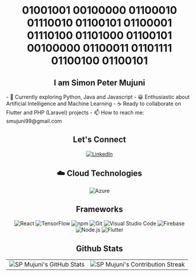 <div align="center">
    <h1>
        01001001 00100000 01100010 01110010 01100101 01100001 01110100 01101000 01100101 00100000 01100011 01101111 01100100 01100101
    </h1>
</div>

<h2 align="center" class="section-heading">I am Simon Peter Mujuni</h2>
- 🔭 Currently exploring Python, Java and Javascript
- 😀 Enthusiastic about Artificial Intelligence and Machine Learning
- ☕ Ready to collaborate on Flutter and PHP (Laravel) projects
- 📫 How to reach me: smujuni99@gmail.com

<h2 align="center" class="section-heading">Let's Connect</h2>
<div align="center">
    <a href="https://www.linkedin.com/in/simon-peter-mujuni-50707121b/">
        <img src="https://img.shields.io/badge/LinkedIn-0077B5?style=for-the-badge&logo=linkedin&logoColor=white" alt="LinkedIn"/>
    </a>
</div>

<h2 align="center" class="section-heading">☁️ Cloud Technologies</h2>
<div align="center">
  <img src="https://img.shields.io/badge/Azure-0089D6?style=for-the-badge&logo=microsoftazure&logoColor=white" alt="Azure"/>
<!--   <img src="https://img.shields.io/badge/Docker-2496ED?style=for-the-badge&logo=docker&logoColor=white" alt="Docker"/> -->
</div>

<h2 align="center" class="section-heading">Frameworks</h2>
<div align="center">
  <img src="https://img.shields.io/badge/React-20232A?style=for-the-badge&logo=react&logoColor=61DAFB" alt="React"/>
  <img src="https://img.shields.io/badge/TensorFlow-FF6F00?style=for-the-badge&logo=tensorflow&logoColor=white" alt="TensorFlow"/>
  <img src="https://img.shields.io/badge/npm-CB3837?style=for-the-badge&logo=npm&logoColor=white" alt="npm"/>
  <img src="https://img.shields.io/badge/Git-F05032?style=for-the-badge&logo=git&logoColor=white" alt="Git"/>
  <img src="https://img.shields.io/badge/Visual%20Studio%20Code-007ACC?style=for-the-badge&logo=visualstudiocode&logoColor=white" alt="Visual Studio Code"/>
  <img src="https://img.shields.io/badge/Firebase-FFCA28?style=for-the-badge&logo=firebase&logoColor=white" alt="Firebase"/>
  <img src="https://img.shields.io/badge/Node.js-339933?style=for-the-badge&logo=nodedotjs&logoColor=white" alt="Node.js"/>
  <img src="https://img.shields.io/badge/Flutter-02569B?style=for-the-badge&logo=flutter&logoColor=white" alt="Flutter"/> 
</div>

<div align="center">
<h2 align="center" class="section-heading">Github Stats</h2>
 <table align="center" width="100%" height="100%" >
    <tr>
       <td><img style="border: none;" src="https://github-profile-summary-cards.vercel.app/api/cards/profile-details?username=sp-mujuni&theme=github_dark" alt="SP Mujuni's GitHub Stats"/></td>   
       <td><img style="border: none;" src="https://github-readme-streak-stats.herokuapp.com/?user=sp-mujuni&theme=merko" alt="SP Mujuni's Contribution Streak"/></td>
    </tr>
 </table>

 <table align="center" width="100%" height="100%" >
    <tr>
        <td><img style="border: none;" src="https://github-profile-summary-cards.vercel.app/api/cards/stats?username=sp-mujuni&theme=github_dark" alt="SP Mujuni's GitHub Stats"/></td>
        <td><img style="border: none;" src="https://github-profile-summary-cards.vercel.app/api/cards/productive-time?username=sp-mujuni&theme=github_dark&utcOffset=10" alt="SP Mujuni's GitHub Stats"/>
        <td><img style="border: none;" src="https://github-profile-summary-cards.vercel.app/api/cards/repos-per-language?username=sp-mujuni&theme=github_dark" alt="SP Mujuni's GitHub Stats"/></td>
        <td><img style="border: none;" src="https://github-profile-summary-cards.vercel.app/api/cards/most-commit-language?username=sp-mujuni&theme=github_dark" alt="SP Mujuni's GitHub Stats"/></td>
    </tr>
 </table>
</div>
